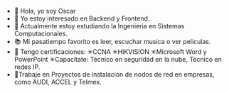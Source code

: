 - 👋 Hola, yo soy Oscar
- 👀 Yo estoy interesado en Backend y Frontend.
- 🌱 Actualmente estoy estudiando la Ingenieria en Sistemas Computacionales.
- 📚 Mi pasatiempo favorito es leer, escuchar musica o ver peliculas.
- 💠 Tengo certificaciones:
  ✳CCNA
  ✳HIKVISION
  ✳Microsoft Word y PowerPoint
  ✳Capacitate: Técnico en seguridad en la nube, Técnico en redes IP.
- 🛜Trabaje en Proyectos de instalacion de nodos de red en empresas, como AUDI, ACCEL y Telmex.
<!---
Vipo9936/Vipo9936 is a ✨ special ✨ repository because its `README.md` (this file) appears on your GitHub profile.
You can click the Preview link to take a look at your changes.
--->
